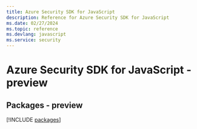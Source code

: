 ```yaml
---
title: Azure Security SDK for JavaScript
description: Reference for Azure Security SDK for JavaScript
ms.date: 02/27/2024
ms.topic: reference
ms.devlang: javascript
ms.service: security
---
```

# Azure Security SDK for JavaScript - preview
## Packages - preview
[!INCLUDE [packages](security-index.md)]